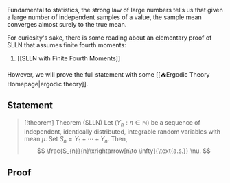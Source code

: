 Fundamental to statistics, the strong law of large numbers tells us that given a large number of independent samples of a value, the sample mean converges almost surely to the true mean.

For curiosity's sake, there is some reading about an elementary proof of SLLN that assumes finite fourth moments:

1. [[SLLN with Finite Fourth Moments]]

However, we will prove the full statement with some [[⛺Ergodic Theory Homepage|ergodic theory]].
## Statement

> [!theorem] Theorem (SLLN)
> Let $(Y_{n}:n\in \mathbb{N})$ be a sequence of independent, identically distributed, integrable random variables with mean $\mu$. Set $S_{n}=Y_{1}+\cdots+Y_{n}$. Then,
> $$
> \frac{S_{n}}{n}\xrightarrow[n\to \infty]{\text{a.s.}} \nu.
> $$
## Proof

